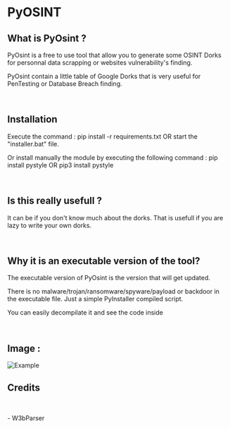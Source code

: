 # PyOSINT
<h2>What is PyOsint ?</h2>
<p>PyOsint is a free to use tool that allow you to generate some OSINT Dorks for personnal data scrapping or websites vulnerability's finding.</p>
<p>PyOsint contain a little table of Google Dorks that is very useful for PenTesting or Database Breach finding.</p>
<br>
<h2>Installation</h2>
<p>Execute the command : pip install -r requirements.txt OR start the "installer.bat" file.</p>
<p>Or install manually the module by executing the following command : pip install pystyle OR pip3 install pystyle</p>
<br>
<h2>Is this really usefull ?</h2>
<p>It can be if you don't know much about the dorks. That is usefull if you are lazy to write your own dorks.</p>
<br>
<h2>Why it is an executable version of the tool?</h2>
<p>The executable version of PyOsint is the version that will get updated.</p>
<p>There is no malware/trojan/ransomware/spyware/payload or backdoor in the executable file. Just a simple PyInstaller compiled script.</p>
<p>You can easily decompilate it and see the code inside</p>
<br>
<h2>Image :</h2>
<img src="https://cdn.discordapp.com/attachments/1044757193997680703/1045639949090828368/Capture_decran_2022-11-25_101146.png" alt="Example">
<h2>Credits</h2>
<br>
<p> - W3bParser</p

